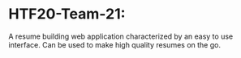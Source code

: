 # HTF20-Team-21:
A resume building web application characterized by an easy to use interface. Can be used to make high quality resumes on the go.
